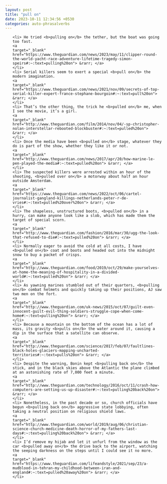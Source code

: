 ```yaml
---
layout: post
title: "pull on"
date: 2023-10-11 12:34:56 +0530
categories: auto-phrasalverbs
---
```

<ol>

    <li> He tried <b>pulling on</b> the tether, but the boat was going too fast.
    <a 
    target="_blank" 
    href="https://www.theguardian.com/news/2023/may/11/clipper-round-the-world-yacht-race-adventure-lifetime-tragedy-simon-speirs#:~:text=pulling%20on"> &rarr; </a>
    </li>
    <li> Serial killers seem to exert a special <b>pull on</b> the modern imagination.
    <a 
    target="_blank" 
    href="https://www.theguardian.com/news/2021/nov/09/secrets-of-top-serial-killer-expert-france-stephane-bourgoin#:~:text=pull%20on"> &rarr; </a>
    </li>
    <li> That’s the other thing, the trick he <b>pulled on</b> me, when I see the movie, it’s a girl.
    <a 
    target="_blank" 
    href="http://www.theguardian.com/film/2014/nov/04/-sp-christopher-nolan-interstellar-rebooted-blockbuster#:~:text=pulled%20on"> &rarr; </a>
    </li>
    <li> Once the media have been <b>pulled on</b> stage, whatever they do is part of the show, whether they like it or not.
    <a 
    target="_blank" 
    href="http://www.theguardian.com/news/2017/apr/20/how-marine-le-pen-played-the-media#:~:text=pulled%20on"> &rarr; </a>
    </li>
    <li> The suspected killers were arrested within an hour of the shooting, <b>pulled over on</b> a motorway about half an hour outside Amsterdam.
    <a 
    target="_blank" 
    href="https://www.theguardian.com/news/2022/oct/06/cartel-journalist-gangland-killings-netherlands-peter-r-de-vries#:~:text=pulled%20over%20on"> &rarr; </a>
    </li>
    <li> The shapeless, unstructured boots, <b>pulled on</b> in a hurry, can make anyone look like a slob, which has made them the target of special scorn.
    <a 
    target="_blank" 
    href="http://www.theguardian.com/fashion/2016/mar/30/ugg-the-look-that-refused-to-die#:~:text=pulled%20on"> &rarr; </a>
    </li>
    <li> Normally eager to avoid the cold at all costs, I have <b>pulled on</b> coat and boots and headed out into the midnight snow to buy a packet of crisps.
    <a 
    target="_blank" 
    href="http://www.theguardian.com/food/2019/oct/29/make-yourselves-at-home-the-meaning-of-hospitality-in-a-divided-world#:~:text=pulled%20on"> &rarr; </a>
    </li>
    <li> As yawning marines stumbled out of their quarters, <b>pulling on</b> combat helmets and quickly taking up their positions, AJ saw two men on the fort.
    <a 
    target="_blank" 
    href="http://www.theguardian.com/uk-news/2015/oct/07/guilt-even-innocent-guilt-evil-thing-soldiers-struggle-cope-when-come-home#:~:text=pulling%20on"> &rarr; </a>
    </li>
    <li> Because a mountain on the bottom of the ocean has a lot of mass, its gravity <b>pulls on</b> the water around it, causing a dip in the surface that a satellite can observe.
    <a 
    target="_blank" 
    href="http://www.theguardian.com/science/2017/feb/07/faultlines-black-holes-glaciers-mapping-uncharted-territories#:~:text=pulls%20on"> &rarr; </a>
    </li>
    <li> Despite the warning, Bonin kept <b>pulling back on</b> the stick, and in the black skies above the Atlantic the plane climbed at an astonishing rate of 7,000 feet a minute.
    <a 
    target="_blank" 
    href="http://www.theguardian.com/technology/2016/oct/11/crash-how-computers-are-setting-us-up-disaster#:~:text=pulling%20back%20on"> &rarr; </a>
    </li>
    <li> Nonetheless, in the past decade or so, church officials have begun <b>pulling back on</b> aggressive state lobbying, often taking a neutral position on religious shield laws.
    <a 
    target="_blank" 
    href="http://www.theguardian.com/world/2019/aug/06/christian-science-church-medicine-death-horror-of-my-fathers-last-days#:~:text=pulling%20back%20on"> &rarr; </a>
    </li>
    <li> I’d remove my hijab and let it unfurl from the window as the car <b>pulled away on</b> the drive back to the airport, watching the seeping darkness on the steps until I could see it no more.
    <a 
    target="_blank" 
    href="https://www.theguardian.com/lifeandstyle/2021/sep/23/a-mudblood-in-tehran-my-childhood-between-iran-and-england#:~:text=pulled%20away%20on"> &rarr; </a>
    </li>